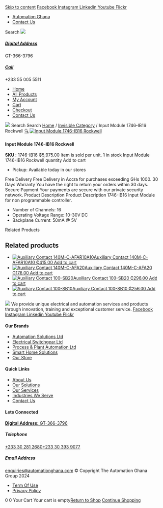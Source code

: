 [Skip to content](https://store.automationghana.com/product/input-module-1746-ib16/#content)
[ Facebook ](https://www.facebook.com/automationgh/) [ Instagram ](https://www.instagram.com/automationgh/) [ Linkedin ](https://www.linkedin.com/company/the-automation-ghana-limited/) [ Youtube ](https://www.youtube.com/channel/UCurrRDUSm5oIW39VXjn1u0w) [ Flickr ](https://www.flickr.com/photos/181794037@N07/)
  * [ Automation Ghana ](https://automationghana.com)
  * [ Contact Us ](https://store.automationghana.com/contact/)


Search
[ ![](https://store.automationghana.com/wp-content/uploads/2024/04/Website-TAGG-Logo-BLUE.png) ](https://store.automationghana.com/)
[ ](https://maps.app.goo.gl/m4xeaagWCNbLk4jM6)
#####  [ Digital Address ](https://maps.app.goo.gl/m4xeaagWCNbLk4jM6)
GT-366-3796 
[ ](tel:+233550055511)
#####  [ Call ](tel:+233550055511)
+233 55 005 5511 
  * [Home](https://store.automationghana.com/)
  * [All Products](https://store.automationghana.com/shop/)
  * [My Account](https://store.automationghana.com/my-account/)
  * [Cart](https://store.automationghana.com/cart/)
  * [Checkout](https://store.automationghana.com/checkout/)
  * [Contact Us](https://store.automationghana.com/contact/)


[![](https://store.automationghana.com/wp-content/uploads/2024/04/AutomationGhana_logo_white.png)](https://store.automationghana.com)
Search
Search
[Home](https://store.automationghana.com) / [Invisible Category](https://store.automationghana.com/product-category/invisible-category/) / Input Module 1746-IB16 Rockwell
[🔍](https://store.automationghana.com/product/input-module-1746-ib16/)
[![Input Module 1746-IB16 Rockwell](https://store.automationghana.com/wp-content/uploads/2020/12/Input-Module-600x600.jpg)](https://store.automationghana.com/wp-content/uploads/2020/12/Input-Module.jpg)
####  Input Module 1746-IB16 Rockwell 
**SKU :** 1746-IB16 
₵5,975.00
Item is sold per unit.
1 in stock
Input Module 1746-IB16 Rockwell quantity
Add to cart
  * Pickup: Available today in our stores


Free Delivery 
Free Delivery in Accra for purchases exceeding GHs 1000. 
30 Days Warranty 
You have the right to return your orders within 30 days. 
Secure Payment 
Your payments are secure with our private security network. 
Product Description
Product Description
1746-IB16 Input Module for non programmable controller. 
  * Number of Channels: 16
  * Operating Voltage Range: 10-30V DC
  * Backplane Current: 50mA @ 5V


Related Products 
## Related products
  * [![Auxiliary Contact 140M-C-AFAR10A10](https://store.automationghana.com/wp-content/uploads/2020/12/140M-C-AFAR10A10-300x298.jpg)Auxiliary Contact 140M-C-AFAR10A10 ₵415.00 ](https://store.automationghana.com/product/auxiliary-contact-140m-c-afar10a10/)
[Add to cart](https://store.automationghana.com/product/input-module-1746-ib16/?add-to-cart=2965)
  * [![Auxiliary Contact 140M-C-AFA20](https://store.automationghana.com/wp-content/uploads/2020/12/140M-C-AFA20-300x300.jpg)Auxiliary Contact 140M-C-AFA20 ₵178.00 ](https://store.automationghana.com/product/auxiliary-contact-140m-c-afa20/)
[Add to cart](https://store.automationghana.com/product/input-module-1746-ib16/?add-to-cart=2961)
  * [![Auxiliary Contact 100-SB20](https://store.automationghana.com/wp-content/uploads/2020/11/Allen-Bradley-100S-300x300.jpg)Auxiliary Contact 100-SB20 ₵296.00 ](https://store.automationghana.com/product/auxiliary-contact-100-sb20/)
[Add to cart](https://store.automationghana.com/product/input-module-1746-ib16/?add-to-cart=2956)
  * [![Auxiliary Contact 100-SB10](https://store.automationghana.com/wp-content/uploads/2020/11/Auxilliary-Contact-300x300.jpg)Auxiliary Contact 100-SB10 ₵256.00 ](https://store.automationghana.com/product/auxiliary-contact-100-sb10/)
[Add to cart](https://store.automationghana.com/product/input-module-1746-ib16/?add-to-cart=2952)


![](https://store.automationghana.com/wp-content/uploads/2024/04/AutomationGhana_logo_white.png)
We provide unique electrical and automation services and products through innovation, training and exceptional customer service.
[ Facebook ](https://www.facebook.com/automationgh/) [ Instagram ](https://www.instagram.com/automationgh/) [ Linkedin ](https://www.linkedin.com/company/the-automation-ghana-limited/) [ Youtube ](https://www.youtube.com/channel/UCurrRDUSm5oIW39VXjn1u0w) [ Flickr ](https://www.flickr.com/photos/181794037@N07/)
#### Our Brands
  * [ Automation Solutions Ltd ](https://store.automationghana.com/product/input-module-1746-ib16/)
  * [ Electrical Switchgear Ltd ](https://store.automationghana.com/product/input-module-1746-ib16/)
  * [ Process & Plant Automation Ltd ](https://store.automationghana.com/product/input-module-1746-ib16/)
  * [ Smart Home Solutions ](https://store.automationghana.com/product/input-module-1746-ib16/)
  * [ Our Store ](https://store.automationghana.com/product/input-module-1746-ib16/)


#### Quick Links
  * [ About Us ](https://store.automationghana.com/product/input-module-1746-ib16/)
  * [ Our Solutions ](https://store.automationghana.com/product/input-module-1746-ib16/)
  * [ Our Services ](https://store.automationghana.com/product/input-module-1746-ib16/)
  * [ Industries We Serve ](https://store.automationghana.com/product/input-module-1746-ib16/)
  * [ Contact Us ](https://store.automationghana.com/product/input-module-1746-ib16/)


#### Lets Connected
[**Digital Address:** GT-366-3796](https://maps.app.goo.gl/m4xeaagWCNbLk4jM6)
#####  Telephone 
[ +233 30 281 2680](tel:+233302812680)[+233 30 393 9077](https://store.automationghana.com/product/input-module-1746-ib16/+233303939077)
#####  Email Address 
enquiries@automationghana.com 
© Copyright The Automation Ghana Group 2024
  * [ Term Of Use ](https://store.automationghana.com/product/input-module-1746-ib16/)
  * [ Privacy Policy ](https://store.automationghana.com/product/input-module-1746-ib16/)


0
0
Your Cart
Your cart is empty[Return to Shop](https://store.automationghana.com/shop/)
[Continue Shopping](https://store.automationghana.com/product/input-module-1746-ib16/)

